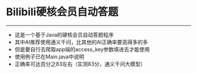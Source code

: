 # Bilibili硬核会员自动答题

---

* 这是一个基于Java的硬核会员自动答题程序
* 其中AI推荐使用通义千问，比其他的AI正确率要高得多的多
* 但是要自行去爬取app端的access_key参数填进去才能使用
* 使用例子已在Main.java中说明
* 正确率可达百分之83左右（实测83分，通义千问大模型）